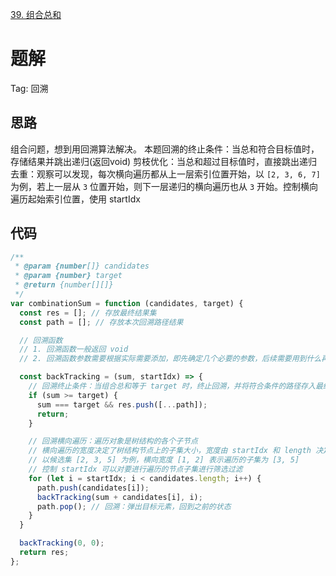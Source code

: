 [39. 组合总和](https://leetcode-cn.com/problems/combination-sum/description/)

# 题解
Tag: 回溯

## 思路
组合问题，想到用回溯算法解决。
本题回溯的终止条件：当总和符合目标值时，存储结果并跳出递归(返回void)
剪枝优化：当总和超过目标值时，直接跳出递归
去重：观察可以发现，每次横向遍历都从上一层索引位置开始，以 `[2, 3, 6, 7]` 为例，若上一层从 `3` 位置开始，则下一层递归的横向遍历也从 `3` 开始。控制横向遍历起始索引位置，使用 startIdx

## 代码
```js
/**
 * @param {number[]} candidates
 * @param {number} target
 * @return {number[][]}
 */
var combinationSum = function (candidates, target) {
  const res = []; // 存放最终结果集
  const path = []; // 存放本次回溯路径结果

  // 回溯函数
  // 1. 回溯函数一般返回 void
  // 2. 回溯函数参数需要根据实际需要添加，即先确定几个必要的参数，后续需要用到什么再声明什么

  const backTracking = (sum, startIdx) => {
    // 回溯终止条件：当组合总和等于 target 时，终止回溯，并将符合条件的路径存入最终结果集
    if (sum >= target) {
      sum === target && res.push([...path]);
      return;
    }

    // 回溯横向遍历：遍历对象是树结构的各个子节点
    // 横向遍历的宽度决定了树结构节点上的子集大小，宽度由 startIdx 和 length 决定
    // 以候选集 [2, 3, 5] 为例，横向宽度 [1, 2] 表示遍历的子集为 [3, 5]
    // 控制 startIdx 可以对要进行遍历的节点子集进行筛选过滤
    for (let i = startIdx; i < candidates.length; i++) {
      path.push(candidates[i]);
      backTracking(sum + candidates[i], i);
      path.pop(); // 回溯：弹出目标元素，回到之前的状态
    }
  }

  backTracking(0, 0);
  return res;
};
```